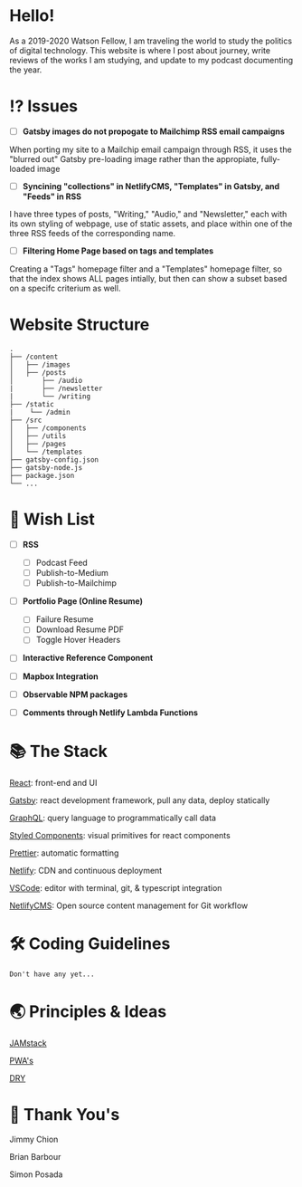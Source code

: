 # Hello!

As a 2019-2020 Watson Fellow, I am traveling the world to study the politics of digital technology. This website is where I post about journey, write reviews of the works I am studying, and update to my podcast documenting the year.

# ⁉️ Issues

- [ ] **Gatsby images do not propogate to Mailchimp RSS email campaigns**

When porting my site to a Mailchip email campaign through RSS, it uses the "blurred out" Gatsby pre-loading image rather than the appropiate, fully-loaded image

- [ ] **Syncining "collections" in NetlifyCMS, "Templates" in Gatsby, and "Feeds" in RSS**

I have three types of posts, "Writing," "Audio," and "Newsletter," each with its own styling of webpage, use of static assets, and place within one of the three RSS feeds of the corresponding name.

- [ ] **Filtering Home Page based on tags and templates**

Creating a "Tags" homepage filter and a "Templates" homepage filter, so that the index shows ALL pages intially, but then can show a subset based on a specifc criterium as well.

# Website Structure

    .
    ├── /content
    │   ├── /images
    │   ├── /posts
    │       ├── /audio
    |       ├── /newsletter
    |       └── /writing
    ├── /static
    |    └── /admin
    ├── /src
    │   ├── /components
    │   ├── /utils
    │   ├── /pages
    │   └── /templates
    ├── gatsby-config.json
    ├── gatsby-node.js
    ├── package.json
    └── ...

# 🎁 Wish List

- [ ] **RSS**
  - [ ] Podcast Feed
  - [ ] Publish-to-Medium
  - [ ] Publish-to-Mailchimp

- [ ] **Portfolio Page (Online Resume)**

  - [ ] Failure Resume
  - [ ] Download Resume PDF
  - [ ] Toggle Hover Headers

- [ ] **Interactive Reference Component**
- [ ] **Mapbox Integration**
- [ ] **Observable NPM packages**
- [ ] **Comments through Netlify Lambda Functions**

# 📚 The Stack

[React](https://reactjs.org/): front-end and UI

[Gatsby](https://www.gatsbyjs.com/): react development framework, pull any data, deploy statically

[GraphQL](https://graphql.org/): query language to programmatically call data

[Styled Components](https://www.styled-components.com/): visual primitives for react components

[Prettier](https://prettier.io/): automatic formatting

[Netlify](https://www.netlify.com/): CDN and continuous deployment

[VSCode](https://code.visualstudio.com/): editor with terminal, git, & typescript integration

[NetlifyCMS](https://www.netlifycms.org/): Open source content management for Git workflow

# 🛠 Coding Guidelines

    Don't have any yet...

# 🌏 Principles & Ideas

[JAMstack](https://jamstack.org/)

[PWA's](https://alistapart.com/article/yes-that-web-project-should-be-a-pwa#section1)

[DRY](https://blog.usejournal.com/the-pragmatic-programmer-is-essential-reading-for-software-developers-443940b8ef9f)

# 🙏 Thank You's

Jimmy Chion

Brian Barbour

Simon Posada
